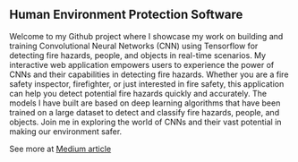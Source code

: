 ## Human Environment Protection Software

Welcome to my Github project where I showcase my work on building and training Convolutional Neural Networks (CNN) using Tensorflow for detecting fire hazards, people, and objects in real-time scenarios. My interactive web application empowers users to experience the power of CNNs and their capabilities in detecting fire hazards. Whether you are a fire safety inspector, firefighter, or just interested in fire safety, this application can help you detect potential fire hazards quickly and accurately. The models I have built are based on deep learning algorithms that have been trained on a large dataset to detect and classify fire hazards, people, and objects. Join me in exploring the world of CNNs and their vast potential in making our environment safer.

See more at [Medium article](https://parismollochristondis.medium.com/fire-hazard-detection-with-convolutional-neural-networks-ef92dbb89256)
